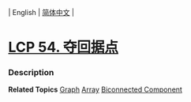 | English | [简体中文](README.md) |

# [LCP 54. 夺回据点](https://leetcode-cn.com/problems/s5kipK)
 ### Description

**Related Topics**  [Graph](https://leetcode-cn.com/tag/graph) [Array](https://leetcode-cn.com/tag/array) [Biconnected Component](https://leetcode-cn.com/tag/biconnected-component) 